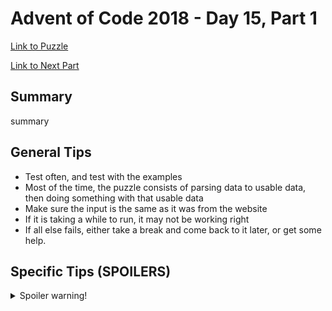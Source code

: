 # Advent of Code 2018 - Day 15, Part 1

[Link to Puzzle](https://adventofcode.com/2018/day/15)

[Link to Next Part](https://github.com/CodingAP/unofficial-aoc-syllabus/blob/main/years/2018/day15/part2.md)

## Summary
summary

## General Tips
- Test often, and test with the examples
- Most of the time, the puzzle consists of parsing data to usable data, then doing something with that usable data
- Make sure the input is the same as it was from the website
- If it is taking a while to run, it may not be working right
- If all else fails, either take a break and come back to it later, or get some help.

## Specific Tips (SPOILERS)
<details> <summary>Spoiler warning!</summary>

specific tips

</details>